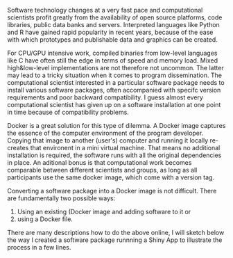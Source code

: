 Software technology changes at a very fast pace and computational scientists
profit greatly from the availability of open source platforms, code libraries,
public data banks and servers.
Interpreted languages like Python and R have gained rapid popularity in recent years,
because of the ease with which prototypes and publishable data and graphics can be created.

For CPU/GPU intensive work, compiled binaries from low-level languages like C have often
still the edge in terms of speed and memory load. Mixed high&low-level implementations
are not therefore not uncommon. The latter may lead to a tricky situation when it comes to
program dissemination. The computational scientist interested in a particular software package
needs to install various software packages, often accompanied with specifc version requirements
and poor backward compatibility. I guess almost every computational scientist has given up
on a software installation at one point in time because of compatibility problems.

Docker is a great solution for this type of dilemma.
A Docker image captures the essence of the computer environment of the program developer.
Copying that image to another (user's) computer and running it locally re-creates that environent in
a mini virtual machine. That means no additional installation is required,
the software runs with all the original dependencies in place.
An aditional bonus is that computational work becomes comparable between different scientists and groups,
as long as all participants use the same docker image, which come with a version tag.

Converting a software package into a Docker image is not difficult.
There are fundamentally two possible ways:

1. Using an existing (Docker image and adding software to it or
2. using a Docker file.

There are many descriptions how to do the above online, I will sketch below the way I created
a software package runnning a Shiny App to illustrate the process in a few lines.


